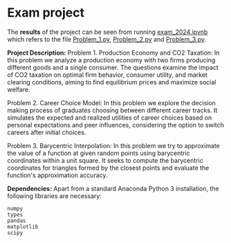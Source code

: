 # Exam project

The **results** of the project can be seen from running [exam_2024.ipynb](exam_2024.ipynb) which refers to the file [Problem_1.py](Problem_1.py), [Problem_2.py](Problem_2.py) and [Problem_3.py](Problem_3.py).

**Project Description:** 
Problem 1. Production Economy and CO2 Taxation: In this problem we analyze a production economy with two firms producing different goods and a single consumer. The questions examine the impact of CO2 taxation on optimal firm behavior, consumer utility, and market clearing conditions, aiming to find equilibrium prices and maximize social welfare.

Problem 2. Career Choice Model: In this problem we explore the decision making process of graduates choosing between different career tracks. It simulates the expected and realized utilities of career choices based on personal expectations and peer influences, considering the option to switch careers after initial choices.

Problem 3. Barycentric Interpolation: In this problem we try to approximate the value of a function at given random points using barycentric coordinates within a unit square. It seeks to compute the barycentric coordinates for triangles formed by the closest points and evaluate the function's approximation accuracy.

**Dependencies:** Apart from a standard Anaconda Python 3 installation, the following libraries are necessary:

    numpy
    types
    pandas
    matplotlib
    scipy 

